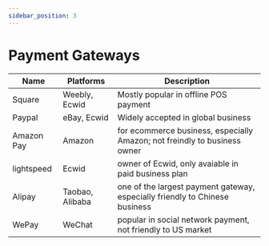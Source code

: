 ```yaml
---
sidebar_position: 3
---
```


# Payment Gateways

| Name | Platforms | Description |
| --- | --- | --- |
| Square | Weebly, Ecwid | Mostly popular in offline POS payment |
| Paypal | eBay, Ecwid | Widely accepted in global business |
| Amazon Pay | Amazon | for ecommerce business, especially Amazon; not freindly to business owner |
| lightspeed | Ecwid | owner of Ecwid, only avaiable in paid business plan |
| Alipay | Taobao, Alibaba | one of the largest payment gateway, especially friendly to Chinese business |
| WePay | WeChat | popular in social network payment, not friendly to US market |
